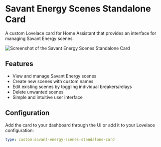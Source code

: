 # Savant Energy Scenes Standalone Card

A custom Lovelace card for Home Assistant that provides an interface for managing Savant Energy scenes.

![Screenshot of the Savant Energy Scenes Standalone Card](https://raw.githubusercontent.com/YOUR_USERNAME/Hass-Savant-Scene-Card/main/screenshot.png)

## Features

- View and manage Savant Energy scenes
- Create new scenes with custom names
- Edit existing scenes by toggling individual breakers/relays
- Delete unwanted scenes
- Simple and intuitive user interface

## Configuration

Add the card to your dashboard through the UI or add it to your Lovelace configuration:

```yaml
type: custom:savant-energy-scenes-standalone-card
```
